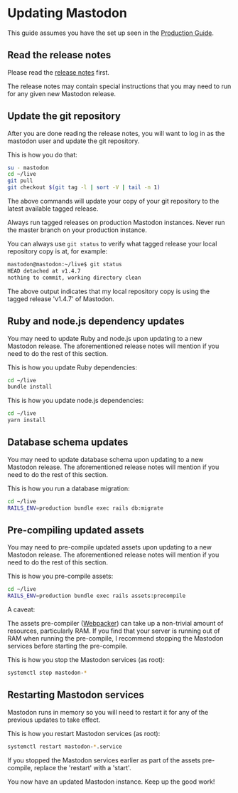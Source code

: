# Updating Mastodon

This guide assumes you have the set up seen in the [Production Guide](./Production-Guide.md).

## Read the release notes

Please read the [release notes](https://github.com/tootsuite/mastodon/releases/) first.

The release notes may contain special instructions that you may need to run for any given
new Mastodon release.

## Update the git repository
After you are done reading the release notes, you will want to log in as the mastodon user
and update the git repository.

This is how you do that:

```sh
su - mastodon
cd ~/live
git pull
git checkout $(git tag -l | sort -V | tail -n 1)
```

The above commands will update your copy of your git repository to the latest available
tagged release.

Always run tagged releases on production Mastodon instances. Never run the master branch
on your production instance.

You can always use `git status` to verify what tagged release your local 
repository copy is at, for example:

```sh
mastodon@mastodon:~/live$ git status
HEAD detached at v1.4.7
nothing to commit, working directory clean
```

The above output indicates that my local repository copy is using the tagged release 'v1.4.7'
of Mastodon.

## Ruby and node.js dependency updates

You may need to update Ruby and node.js upon updating to a new Mastodon release.
The aforementioned release notes will mention if you need to do the rest of this section.

This is how you update Ruby dependencies:
```sh
cd ~/live
bundle install
```

This is how you update node.js dependencies:
```sh
cd ~/live
yarn install
```

## Database schema updates

You may need to update database schema upon updating to a new Mastodon release.
The aforementioned release notes will mention if you need to do the rest of this section.

This is how you run a database migration:
```sh
cd ~/live
RAILS_ENV=production bundle exec rails db:migrate
```

## Pre-compiling updated assets

You may need to pre-compile updated assets upon updating to a new Mastodon release.
The aforementioned release notes will mention if you need to do the rest of this section.

This is how you pre-compile assets:
```sh
cd ~/live
RAILS_ENV=production bundle exec rails assets:precompile
```

A caveat:

The assets pre-compiler ([Webpacker](https://github.com/rails/webpacker)) can take up 
a non-trivial amount of resources, particularly RAM. If you find that your server is 
running out of RAM when running the pre-compile, I recommend stopping the Mastodon services
before starting the pre-compile.

This is how you stop the Mastodon services (as root):
```sh
systemctl stop mastodon-*
```

## Restarting Mastodon services

Mastodon runs in memory so you will need to restart it for any of the previous updates to take 
effect.

This is how you restart Mastodon services (as root):
```sh
systemctl restart mastodon-*.service
```

If you stopped the Mastodon services earlier as part of the assets pre-compile, replace
the 'restart' with a 'start'.

You now have an updated Mastodon instance. Keep up the good work!